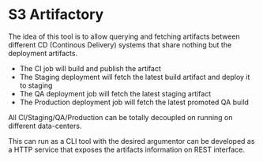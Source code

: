 # S3 Artifactory

The idea of this tool is to allow querying and fetching artifacts between different
CD (Continous Delivery) systems that share nothing but the deployment artifacts.

- The CI job will build and publish the artifact
- The Staging deployment will fetch the latest build artifact and deploy it to staging
- The QA deployment job will fetch the latest staging artifact
- The Production deployment job will fetch the latest promoted QA build

All CI/Staging/QA/Production can be totally decoupled on running on different data-centers.

This can run as a CLI tool with the desired argumentor can be developed as a HTTP service
that exposes the artifacts information on REST interface.
